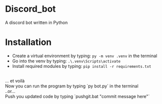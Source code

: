 # Discord_bot
A discord bot written in Python

# Installation
* Create a virtual environment by typing: `py -m venv .venv` in the terminal
* Go into the venv by typing: `.\.venv\Scripts\activate`
* Install required modules by typing: `pip install -r requirements.txt`
<br>
... et voilà
<br>
Now you can run the program by typing `py bot.py` in the terminal
<br>
..or...
<br>
Push you updated code by typing `pushgit.bat "commit message here"` 
